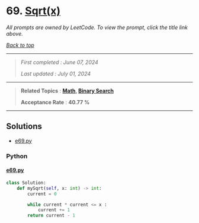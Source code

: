 # 69. [Sqrt(x)](<https://leetcode.com/problems/sqrtx>)

*All prompts are owned by LeetCode. To view the prompt, click the title link above.*

*[Back to top](<../README.md>)*

------

> *First completed : June 07, 2024*
>
> *Last updated : July 01, 2024*

------

> **Related Topics** : **[Math](<by_topic/Math.md>), [Binary Search](<by_topic/Binary Search.md>)**
>
> **Acceptance Rate** : **40.77 %**

------

## Solutions

- [e69.py](<../my-submissions/e69.py>)
### Python
#### [e69.py](<../my-submissions/e69.py>)
```Python
class Solution:
    def mySqrt(self, x: int) -> int:
        current = 0

        while current * current <= x :
            current += 1
        return current - 1
```

